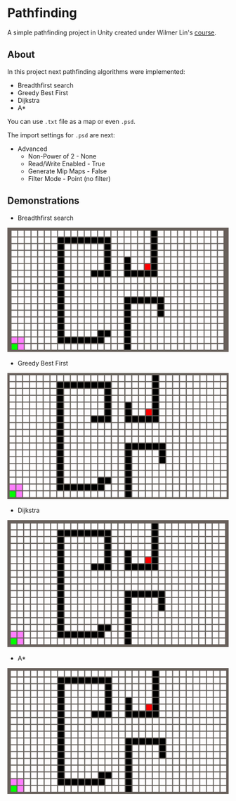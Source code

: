 # Pathfinding

A simple pathfinding project in Unity created under Wilmer Lin's [course](https://www.udemy.com/course/pathfinding-in-unity/).

## About

In this project next pathfinding algorithms were implemented:

- Breadthfirst search
- Greedy Best First
- Dijkstra
- A*

You can use `.txt` file as a map or even `.psd`.

The import settings for `.psd` are next:

- Advanced
  - Non-Power of 2 - None
  - Read/Write Enabled - True
  - Generate Mip Maps - False
  - Filter Mode - Point (no filter)

## Demonstrations

- Breadthfirst search

![Breadthfirst search demonstration](Docs/Images/breadfirst&#32;search.gif)

- Greedy Best First

![Greedy Best First demonstration](Docs/Images/greedy&#32;best&#32;first.gif)

- Dijkstra

![Dijkstra demonstration](Docs/Images/djikstra.gif)

- A*

![A* demonstration](Docs/Images/a&#32;star.gif)
